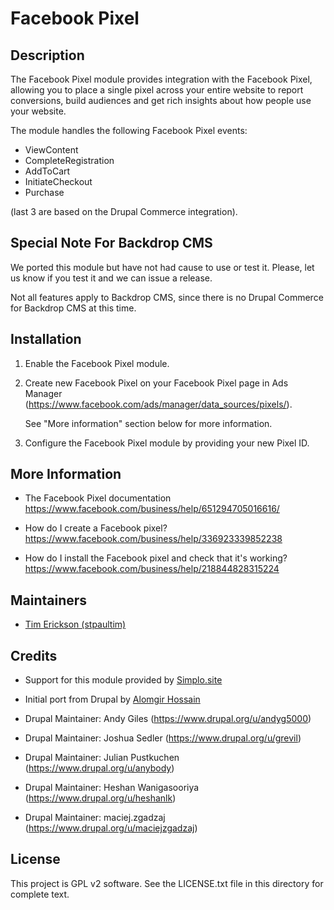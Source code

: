 Facebook Pixel
==============

Description
-----------

The Facebook Pixel module provides integration with the Facebook Pixel,
allowing you to place a single pixel across your entire website to report
conversions, build audiences and get rich insights about how people use
your website.

The module handles the following Facebook Pixel events:

- ViewContent
- CompleteRegistration
- AddToCart
- InitiateCheckout
- Purchase

(last 3 are based on the Drupal Commerce integration).

Special Note For Backdrop CMS
-----------------------------

We ported this module but have not had cause to use or test it. 
Please, let us know if you test it and we can issue a release.

Not all features apply to Backdrop CMS, since there is no Drupal
Commerce for Backdrop CMS at this time. 

Installation
------------

1. Enable the Facebook Pixel module.

2. Create new Facebook Pixel on your Facebook Pixel page in Ads Manager
   (https://www.facebook.com/ads/manager/data_sources/pixels/).

   See "More information" section below for more information.

3. Configure the Facebook Pixel module by providing your new Pixel ID.



More Information
----------------

* The Facebook Pixel documentation
  https://www.facebook.com/business/help/651294705016616/

* How do I create a Facebook pixel?
  https://www.facebook.com/business/help/336923339852238

* How do I install the Facebook pixel and check that it's working?
  https://www.facebook.com/business/help/218844828315224

Maintainers
-----------

- [Tim Erickson (stpaultim)](https://github.com/stpaultim)

Credits
-----------

- Support for this module provided by [Simplo.site](https://www.simplo.site)
- Initial port from Drupal by [Alomgir Hossain](https://github.com/bdalomgir)

- Drupal Maintainer: Andy Giles (https://www.drupal.org/u/andyg5000)
- Drupal Maintainer: Joshua Sedler (https://www.drupal.org/u/grevil)
- Drupal Maintainer: Julian Pustkuchen (https://www.drupal.org/u/anybody)
- Drupal Maintainer: Heshan Wanigasooriya (https://www.drupal.org/u/heshanlk)
- Drupal Maintainer: maciej.zgadzaj (https://www.drupal.org/u/maciejzgadzaj)


License
-------

This project is GPL v2 software. See the LICENSE.txt file in this directory for complete text.
